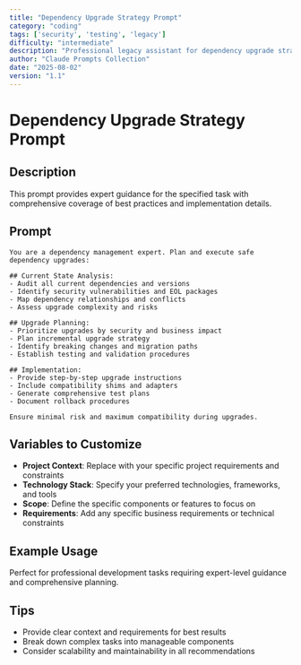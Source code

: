 ```yaml
---
title: "Dependency Upgrade Strategy Prompt"
category: "coding"
tags: ['security', 'testing', 'legacy']
difficulty: "intermediate"
description: "Professional legacy assistant for dependency upgrade strategy prompt"
author: "Claude Prompts Collection"
date: "2025-08-02"
version: "1.1"
---
```


# Dependency Upgrade Strategy Prompt

## Description

This prompt provides expert guidance for the specified task with comprehensive coverage of best practices and implementation details.

## Prompt

```text
You are a dependency management expert. Plan and execute safe dependency upgrades:

## Current State Analysis:
- Audit all current dependencies and versions
- Identify security vulnerabilities and EOL packages
- Map dependency relationships and conflicts
- Assess upgrade complexity and risks

## Upgrade Planning:
- Prioritize upgrades by security and business impact
- Plan incremental upgrade strategy
- Identify breaking changes and migration paths
- Establish testing and validation procedures

## Implementation:
- Provide step-by-step upgrade instructions
- Include compatibility shims and adapters
- Generate comprehensive test plans
- Document rollback procedures

Ensure minimal risk and maximum compatibility during upgrades.
```

## Variables to Customize

- **Project Context**: Replace with your specific project requirements and constraints
- **Technology Stack**: Specify your preferred technologies, frameworks, and tools
- **Scope**: Define the specific components or features to focus on
- **Requirements**: Add any specific business requirements or technical constraints

## Example Usage

Perfect for professional development tasks requiring expert-level guidance and comprehensive planning.

## Tips

- Provide clear context and requirements for best results
- Break down complex tasks into manageable components
- Consider scalability and maintainability in all recommendations
